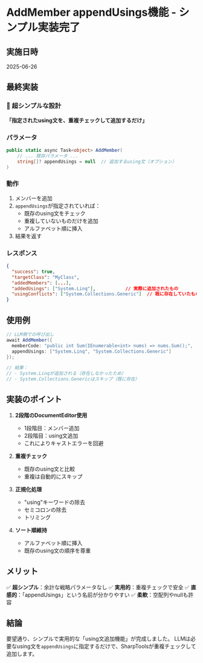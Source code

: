 # AddMember appendUsings機能 - シンプル実装完了

## 実施日時
2025-06-26

## 最終実装

### 🎯 超シンプルな設計
**「指定されたusing文を、重複チェックして追加するだけ」**

### パラメータ
```csharp
public static async Task<object> AddMember(
    // ... 既存パラメータ ...
    string[]? appendUsings = null  // 追加するusing文（オプション）
)
```

### 動作
1. メンバーを追加
2. `appendUsings`が指定されていれば：
   - 既存のusing文をチェック
   - 重複していないものだけを追加
   - アルファベット順に挿入
3. 結果を返す

### レスポンス
```json
{
  "success": true,
  "targetClass": "MyClass",
  "addedMembers": [...],
  "addedUsings": ["System.Linq"],           // 実際に追加されたもの
  "usingConflicts": ["System.Collections.Generic"]  // 既に存在していたもの
}
```

## 使用例

```csharp
// LLM側での呼び出し
await AddMember({
  memberCode: "public int Sum(IEnumerable<int> nums) => nums.Sum();",
  appendUsings: ["System.Linq", "System.Collections.Generic"]
});

// 結果：
// - System.Linqが追加される（存在しなかったため）
// - System.Collections.Genericはスキップ（既に存在）
```

## 実装のポイント

1. **2段階のDocumentEditor使用**
   - 1段階目：メンバー追加
   - 2段階目：using文追加
   - これによりキャストエラーを回避

2. **重複チェック**
   - 既存のusing文と比較
   - 重複は自動的にスキップ

3. **正規化処理**
   - "using"キーワードの除去
   - セミコロンの除去
   - トリミング

4. **ソート順維持**
   - アルファベット順に挿入
   - 既存のusing文の順序を尊重

## メリット

✅ **超シンプル**：余計な戦略パラメータなし
✅ **実用的**：重複チェックで安全
✅ **直感的**：「appendUsings」という名前が分かりやすい
✅ **柔軟**：空配列やnullも許容

## 結論

要望通り、シンプルで実用的な「using文追加機能」が完成しました。
LLMは必要なusing文を`appendUsings`に指定するだけで、SharpToolsが重複チェックして追加します。
